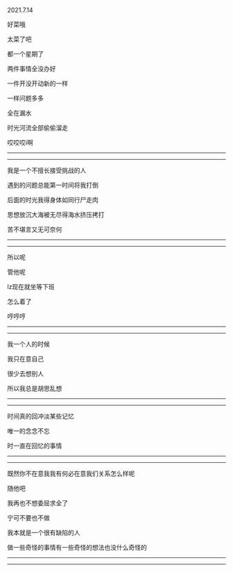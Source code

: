 2021.7.14

好菜哦

太菜了吧

都一个星期了

两件事情全没办好

一件开没开动新的一样

一样问题多多

全在漏水

时光河流全部偷偷溜走

哎哎哎i啊

----------

----------

我是一个不擅长接受挑战的人

遇到的问题总能第一时间将我打倒

后面的时光我得身体如同行尸走肉

思想放沉大海被无尽得海水挤压拷打

苦不堪言又无可奈何

-------

---------

所以呢

管他呢

lz现在就坐等下班

怎么着了

哼哼哼

----------

------

我一个人的时候

我只在意自己

很少去想别人

所以我总是胡思乱想

-----

-------

时间真的回冲淡某些记忆

唯一的念念不忘

时一直在回忆的事情

--------

---------

既然你不在意我我有何必在意我们关系怎么样呢

随他吧

我再也不想委屈求全了

宁可不要也不做

我本就是一个很有缺陷的人

做一些奇怪的事情有一些奇怪的想法也没什么奇怪的

------

----------

